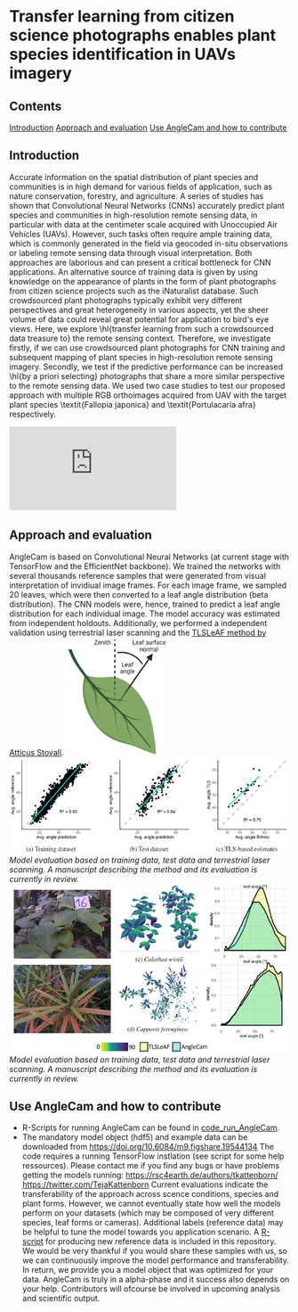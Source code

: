 # Transfer learning from citizen science photographs enables plant species identification in UAVs imagery
## Contents
[Introduction](#Introduction)
[Approach and evaluation](#approach-and-evaluation)
[Use AngleCam and how to contribute](#Use-AngleCam-and-how-to-contribute)
## Introduction
Accurate information on the spatial distribution of plant species and communities is in high demand for various fields of application, such as nature conservation, 
forestry, and agriculture. A series of studies has shown that Convolutional Neural Networks (CNNs) accurately predict plant species and communities in high-resolution remote sensing data, in particular with data at the centimeter scale acquired with Unoccupied Air Vehicles (UAVs). However, such tasks often require ample training data, which is commonly generated in the field via geocoded in-situ observations or labeling remote sensing data through visual interpretation.
Both approaches are laborious and can present a critical bottleneck for CNN applications. An alternative source of training data is given by using knowledge on the appearance of plants in the form of plant photographs from citizen science projects such as the iNaturalist database. Such crowdsourced plant photographs typically exhibit very different perspectives and great heterogeneity in various aspects, yet the sheer volume of data could reveal great potential for application to bird's eye views.
Here, we explore \hl{transfer learning from such a crowdsourced data treasure to} the remote sensing context. Therefore, we investigate firstly, if we can use crowdsourced plant photographs for CNN training and subsequent mapping of plant species in high-resolution remote sensing imagery. Secondly, we test if the predictive performance can be increased \hl{by a priori selecting} photographs that share a more similar perspective to the remote sensing data. We used two case studies to test our proposed approach with multiple RGB orthoimages acquired from UAV with the target plant species \textit{Fallopia japonica} and \textit{Portulacaria afra} respectively. 

![diurnal](https://github.com/salimsoltani28/CNN_CitizenScience_UAV_plantspeciesMapping/blob/main/Workflow_ppt_crp.pdf)

## Approach and evaluation
AngleCam is based on Convolutional Neural Networks (at current stage with TensorFlow and the EfficientNet backbone). We trained the networks with several thousands reference samples that were generated from visual interpretation of invidiual image frames. For each image frame, we sampled 20 leaves, which were then converted to a leaf angle distribution (beta distribution). The CNN models were, hence, trained to predict a leaf angle distribution for each individual image. The model accuracy was estimated from independent holdouts. Additionally, we performed a independent validation using terrestrial laser scanning and the [TLSLeAF method by Atticus Stovall](https://github.com/aestovall/TLSLeAF).
![diurnal](https://github.com/tejakattenborn/AngleCAM/blob/main/illustrations_small.png) ![val](https://github.com/tejakattenborn/AngleCAM/blob/main/AngleCam_val.png)
*Model evaluation based on training data, test data and terrestrial laser scanning. A manuscript describing the method and its evaluation is currently in review.*
![tls validation](https://github.com/tejakattenborn/AngleCAM/blob/main/tlsleaf_anglecam_comparison.png)
*Model evaluation based on training data, test data and terrestrial laser scanning. A manuscript describing the method and its evaluation is currently in review.*
## Use AngleCam and how to contribute
* R-Scripts for running AngleCam can be found in [code_run_AngleCam](https://github.com/tejakattenborn/AngleCAM/tree/main/code_run_AngleCam).
* The mandatory model object (hdf5) and example data can be downloaded from https://doi.org/10.6084/m9.figshare.19544134
The code requires a running TensorFlow instlation (see script for some help ressources).
Please contact me if you find any bugs or have problems getting the models running:
https://rsc4earth.de/authors/tkattenborn/     https://twitter.com/TejaKattenborn
Current evaluations indicate the transferability of the approach across scence conditions, species and plant forms. However, we cannot eventually state how well the models perform on your datasets (which may be composed of very different species, leaf forms or cameras). Additional labels (reference data) may be helpful to tune the model towards you application scenario. A [R-script](https://github.com/tejakattenborn/AngleCAM/blob/main/code_manuscript/01_labelling_leaf_angles.R) for producing new reference data is included in this repository. We would be very thankful if you would share these samples with us, so we can continuously improve the model performance and transferability. In return, we provide you a model object that was optimized for your data. AngleCam is truly in a alpha-phase and it success also depends on your help. Contributors will ofcourse be involved in upcoming analysis and scientific output.
